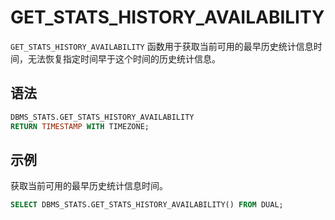 GET_STATS_HISTORY_AVAILABILITY 
===================================================

`GET_STATS_HISTORY_AVAILABILITY` 函数用于获取当前可用的最早历史统计信息时间，无法恢复指定时间早于这个时间的历史统计信息。

语法 
-----------------------

```sql
DBMS_STATS.GET_STATS_HISTORY_AVAILABILITY
RETURN TIMESTAMP WITH TIMEZONE;
```



示例 
-----------------------

获取当前可用的最早历史统计信息时间。

```sql
SELECT DBMS_STATS.GET_STATS_HISTORY_AVAILABILITY() FROM DUAL;
```



